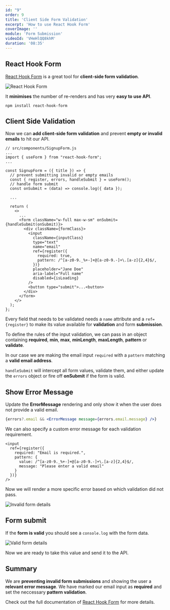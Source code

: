 ```yaml
---
id: "9"
order: 9
title: 'Client Side Form Validation'
excerpt: 'How to use React Hook Form'
coverImage: ''
module: 'Form Submission'
videoId: 'VHeHlQQ8khM'
duration: '08:35'
---
```


## React Hook Form

[React Hook Form](https://react-hook-form.com/) is a great tool for **client-side form validation**.

![React Hook Form](/assets/course/form/img_react-hook-form.png)

It **minimises** the number of re-renders and has very **easy to use API**.

```shell
npm install react-hook-form
```

## Client Side Validation

Now we can **add client-side form validation** and prevent **empty or invalid emails** to hit our API.

```jsx{3,8,10,17,22,23-26}
// src/components/SignupForm.js
...
import { useForm } from "react-hook-form";
...

const SignupForm = ({ title }) => {
  // prevent submitting invalid or empty emails
  const { register, errors, handleSubmit } = useForm();
  // handle form submit
  const onSubmit = (data) => console.log({ data });

  ...

  return (
    <>
      ...
      <form className="w-full max-w-sm" onSubmit={handleSubmit(onSubmit)}>
        <div className={formClass}>
          <input
            className={inputClass}
            type="text"
            name="email"
            ref={register({
              required: true,
              pattern: /^[a-z0-9._%+-]+@[a-z0-9.-]+\.[a-z]{2,4}$/,
            })}
            placeholder="Jane Doe"
            aria-label="Full name"
            disabled={isLoading}
          />
          <button type="submit">...<button>
        </div>
      </form>
    </>
  );
};

```

Every field that needs to be validated needs a `name` attribute and a `ref={register}` to make its value available for **validation** and form **submission**.

To define the rules of the input validation, we can pass in an object containing **required**, **min**, **max**, **minLength**, **maxLength**, **pattern** or **validate**.

In our case we are making the email input `required` with a `pattern` matching a **valid email address**.

`handleSubmit` will intercept all form values, validate them, and either update the `errors` object or fire off **onSubmit** if the form is valid.

## Show Error Message

Update the **ErrorMessage** rendering and only show it when the user does not provide a valid email.

```jsx
{errors?.email && <ErrorMessage message={errors.email.message} />}
```

We can also specify a custom error message for each validation requirement.

```jsx{3,6}
<input
  ref={register({
    required: "Email is required.",
    pattern: {
      value: /^[a-z0-9._%+-]+@[a-z0-9.-]+\.[a-z]{2,4}$/,
      message: "Please enter a valid email"
    }
  })}
/>
```

Now we will render a more specific error based on which validation did not pass.

![Invalid form details](/assets/course/form/img_invalid-form-data.png)

## Form submit

If the **form is valid** you should see a `console.log` with the form data.

![Valid form details](/assets/course/form/img_valid-form-data.png)

Now we are ready to take this value and send it to the API.

## Summary

We are **preventing invalid form submissions** and showing the user a **relevant error message**. We have marked our email input as **required** and set the neccessary **pattern validation**.

Check out the full documentation of [React Hook Form](https://react-hook-form.com/api) for more details.
